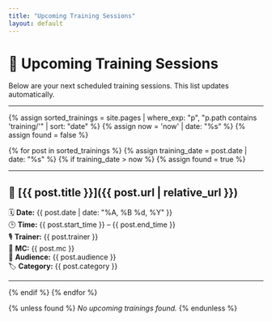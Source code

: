```yaml
---
title: "Upcoming Training Sessions"
layout: default
---
```


# 📆 Upcoming Training Sessions

Below are your next scheduled training sessions. This list updates automatically.

---

{% assign sorted_trainings = site.pages | where_exp: "p", "p.path contains 'training/'" | sort: "date" %}
{% assign now = 'now' | date: "%s" %}
{% assign found = false %}

{% for post in sorted_trainings %}
  {% assign training_date = post.date | date: "%s" %}
  {% if training_date > now %}
    {% assign found = true %}

---

## 🔹 [{{ post.title }}]({{ post.url | relative_url }})

🗓️ **Date:** {{ post.date | date: "%A, %B %d, %Y" }}  
🕒 **Time:** {{ post.start_time }} – {{ post.end_time }}  
🎙️ **Trainer:** {{ post.trainer }}  
🎤 **MC:** {{ post.mc }}  
👥 **Audience:** {{ post.audience }}  
🏷️ **Category:** {{ post.category }}

---

  {% endif %}
{% endfor %}

{% unless found %}
_No upcoming trainings found._
{% endunless %}
